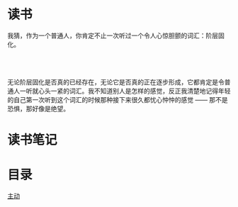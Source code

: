 # 读书
    
 我猜，作为一个普通人，你肯定不止一次听过一个令人心惊胆颤的词汇：阶层固化。<br><br><br><br>
 
 
 
 
 
无论阶层固化是否真的已经存在，无论它是否真的正在逐步形成，它都肯定是令普通人一听就心头一紧的词汇。我不知道别人是怎样的感觉，反正我清楚地记得年轻的自己第一次听到这个词汇的时候那种接下来很久都忧心忡忡的感觉 —— 那不是恐惧，那好像是绝望。<br>

# 读书笔记


# 目录

[主动](https://github.com/xiaolai/regular-investing-in-box/blob/master/CHAPTER.09.1.md)
